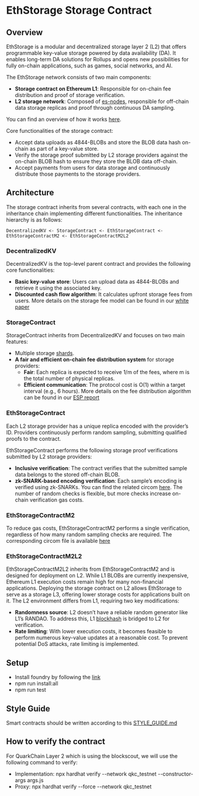 # EthStorage Storage Contract

## Overview
EthStorage is a modular and decentralized storage layer 2 (L2) that offers programmable key-value storage powered by data availability (DA).  It enables long-term DA solutions for Rollups and opens new possibilities for fully on-chain applications, such as games, social networks, and AI.

The EthStorage network consists of two main components:
 - **Storage contract on Ethereum L1**: Responsible for on-chain fee distribution and proof of storage verification.
 - **L2 storage network**: Composed of [es-nodes](https://github.com/ethstorage/es-node), responsible for off-chain data storage replicas and proof through continuous DA sampling.

You can find an overview of how it works [here](https://docs.ethstorage.io/readme/how-ethstorage-works).

Core functionalities of the storage contract:
 - Accept data uploads as 4844-BLOBs and store the BLOB data hash on-chain as part of a key-value store.
 - Verify the storage proof submitted by L2 storage providers against the on-chain BLOB hash to ensure they store the BLOB data off-chain.
 - Accept payments from users for data storage and continuously distribute those payments to the storage providers.

## Architecture
The storage contract inherits from several contracts, with each one in the inheritance chain implementing different functionalities. The inheritance hierarchy is as follows:
```
DecentralizedKV <- StorageContract <- EthStorageContract <- EthStorageContractM2 <- EthStorageContractM2L2
```

### DecentralizedKV
DecentralizedKV is the top-level parent contract and provides the following core functionalities:
 - **Basic key-value store**: Users can upload data as 4844-BLOBs and retrieve it using the associated key. 
 - **Discounted cash flow algorithm**: It calculates upfront storage fees from users. More details on the storage fee model can be found in our [white paper](https://file.w3q.w3q-g.w3link.io/0x67d0481cc9c2e9dad2987e58a365aae977dcb8da/dynamic_data_sharding_0_1_6.pdf)

### StorageContract
StorageContract inherits from DecentralizedKV and focuses on two main features:
 - Multiple storage [shards](https://docs.ethstorage.io/readme/key-terms#shard).
 - **A fair and efficient on-chain fee distribution system** for storage providers:
    - **Fair**: Each replica is expected to receive 1/m of the fees, where m is the total number of physical replicas.
    - **Efficient communication**: The protocol cost is O(1) within a target interval (e.g., 6 hours).
More details on the fee distribution algorithm can be found in our [ESP report](https://docs.google.com/presentation/d/1zxbSTlIwe8ylifeS9bK0lKDRl5ALJfCm8lKCGbB98H0/edit#slide=id.g239a7f93be4_0_40)

### EthStorageContract
Each L2 storage provider has a unique replica encoded with the provider’s ID. Providers continuously perform random sampling, submitting qualified proofs to the contract.

EthStorageContract performs the following storage proof verifications submitted by L2 storage providers:
 - **Inclusive verification**: The contract verifies that the submitted sample data belongs to the stored off-chain BLOB.
 - **zk-SNARK-based encoding verification**: Each sample’s encoding is verified using zk-SNARKs. You can find the related circom [here](https://github.com/ethstorage/zk-decoder/blob/main/circom/circuits/blob_poseidon.circom). The number of random checks is flexible, but more checks increase on-chain verification gas costs.

### EthStorageContractM2
To reduce gas costs, EthStorageContractM2 performs a single verification, regardless of how many random sampling checks are required. The corresponding circom file is available [here](https://github.com/ethstorage/zk-decoder/blob/main/circom/circuits/blob_poseidon_2.circom)

### EthStorageContractM2L2
EthStorageContractM2L2 inherits from EthStorageContractM2 and is designed for deployment on L2. While L1 BLOBs are currently inexpensive, Ethereum L1 execution costs remain high for many non-financial applications. Deploying the storage contract on L2 allows EthStorage to serve as a storage L3, offering lower storage costs for applications built on it. The L2 environment differs from L1, requiring two key modifications:
 - **Randomness source**: L2 doesn’t have a reliable random generator like L1’s RANDAO. To address this, L1 [blockhash](https://github.com/ethstorage/optimism/blob/cd66e3ab6fab1b736d07677e80d5b3f3e1401228/packages/contracts-bedrock/src/L2/L1Block.sol#L182) is bridged to L2 for verification.
 - **Rate limiting**: With lower execution costs, it becomes feasible to perform numerous key-value updates at a reasonable cost. To prevent potential DoS attacks, rate limiting is implemented.

## Setup
 - Install foundry by following the [link](https://book.getfoundry.sh/getting-started/installation)
 - npm run install:all
 - npm run test


## Style Guide
Smart contracts should be written according to this [STYLE_GUIDE.md](https://github.com/ethstorage/optimism/blob/develop/packages/contracts-bedrock/STYLE_GUIDE.md)

## How to verify the contract

For QuarkChain Layer 2 which is using the blockscout, we will use the following command to verify:
- Implementation: npx hardhat verify --network qkc_testnet <impl-addr> --constructor-args args.js
- Proxy: npx hardhat verify --force --network qkc_testnet <proxy-addr> <impl-addr> <owner-addr> <data>
